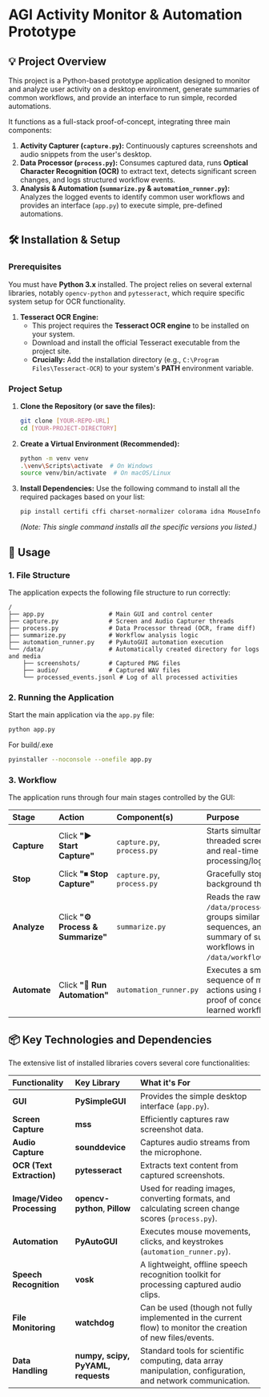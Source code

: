 # AGI Activity Monitor & Automation Prototype

## 💡 Project Overview

This project is a Python-based prototype application designed to monitor and analyze user activity on a desktop environment, generate summaries of common workflows, and provide an interface to run simple, recorded automations.

It functions as a full-stack proof-of-concept, integrating three main components:

1.  **Activity Capturer (`capture.py`):** Continuously captures screenshots and audio snippets from the user's desktop.
2.  **Data Processor (`process.py`):** Consumes captured data, runs **Optical Character Recognition (OCR)** to extract text, detects significant screen changes, and logs structured workflow events.
3.  **Analysis & Automation (`summarize.py` & `automation_runner.py`):** Analyzes the logged events to identify common user workflows and provides an interface (`app.py`) to execute simple, pre-defined automations.

## 🛠️ Installation & Setup

### Prerequisites

You must have **Python 3.x** installed. The project relies on several external libraries, notably `opencv-python` and `pytesseract`, which require specific system setup for OCR functionality.

1.  **Tesseract OCR Engine:**
      * This project requires the **Tesseract OCR engine** to be installed on your system.
      * Download and install the official Tesseract executable from the project site.
      * **Crucially:** Add the installation directory (e.g., `C:\Program Files\Tesseract-OCR`) to your system's **PATH** environment variable.

### Project Setup

1.  **Clone the Repository (or save the files):**

    ```bash
    git clone [YOUR-REPO-URL]
    cd [YOUR-PROJECT-DIRECTORY]
    ```

2.  **Create a Virtual Environment (Recommended):**

    ```bash
    python -m venv venv
    .\venv\Scripts\activate  # On Windows
    source venv/bin/activate  # On macOS/Linux
    ```

3.  **Install Dependencies:**
    Use the following command to install all the required packages based on your list:

    ```bash
    pip install certifi cffi charset-normalizer colorama idna MouseInfo mss numpy opencv-python packaging pillow PyAutoGUI pycparser PyGetWindow PyMsgBox pyperclip PyRect PyScreeze PySimpleGUI pytesseract pytweening PyYAML requests scipy sounddevice soundfile srt tqdm urllib3 vosk watchdog websockets
    ```

    *(Note: This single command installs all the specific versions you listed.)*

## 🚀 Usage

### 1\. File Structure

The application expects the following file structure to run correctly:

```
/
├── app.py                  # Main GUI and control center
├── capture.py              # Screen and Audio Capturer threads
├── process.py              # Data Processor thread (OCR, frame diff)
├── summarize.py            # Workflow analysis logic
├── automation_runner.py    # PyAutoGUI automation execution
└── /data/                  # Automatically created directory for logs and media
    ├── screenshots/        # Captured PNG files
    ├── audio/              # Captured WAV files
    └── processed_events.jsonl # Log of all processed activities
```

### 2\. Running the Application

Start the main application via the `app.py` file:

```bash
python app.py
```
For build/.exe
```bash
pyinstaller --noconsole --onefile app.py
```

### 3\. Workflow

The application runs through four main stages controlled by the GUI:

| Stage | Action | Component(s) | Purpose |
| :--- | :--- | :--- | :--- |
| **Capture** | Click **"▶ Start Capture"** | `capture.py`, `process.py` | Starts simultaneous, multi-threaded screen/audio capture and real-time processing/logging of events. |
| **Stop** | Click **"⏹ Stop Capture"** | `capture.py`, `process.py` | Gracefully stops the background threads. |
| **Analyze** | Click **"⚙ Process & Summarize"** | `summarize.py` | Reads the raw logs from `/data/processed_events.jsonl`, groups similar event sequences, and produces a summary of suggested workflows in `/data/workflow_summaries.json`. |
| **Automate** | Click **"🤖 Run Automation"** | `automation_runner.py` | Executes a small, pre-defined sequence of mouse/keyboard actions using `PyAutoGUI` as a proof of concept for running learned workflows. |

## 📦 Key Technologies and Dependencies

The extensive list of installed libraries covers several core functionalities:

| Functionality | Key Library | What it's For |
| :--- | :--- | :--- |
| **GUI** | **PySimpleGUI** | Provides the simple desktop interface (`app.py`). |
| **Screen Capture** | **mss** | Efficiently captures raw screenshot data. |
| **Audio Capture** | **sounddevice** | Captures audio streams from the microphone. |
| **OCR (Text Extraction)** | **pytesseract** | Extracts text content from captured screenshots. |
| **Image/Video Processing** | **opencv-python**, **Pillow** | Used for reading images, converting formats, and calculating screen change scores (`process.py`). |
| **Automation** | **PyAutoGUI** | Executes mouse movements, clicks, and keystrokes (`automation_runner.py`). |
| **Speech Recognition** | **vosk** | A lightweight, offline speech recognition toolkit for processing captured audio clips. |
| **File Monitoring** | **watchdog** | Can be used (though not fully implemented in the current flow) to monitor the creation of new files/events. |
| **Data Handling** | **numpy, scipy, PyYAML, requests** | Standard tools for scientific computing, data array manipulation, configuration, and network communication. |